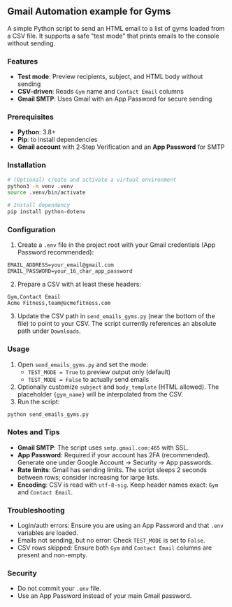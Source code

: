 ## Gmail Automation example for Gyms

A simple Python script to send an HTML email to a list of gyms loaded from a CSV file. It supports a safe "test mode" that prints emails to the console without sending.

### Features
- **Test mode**: Preview recipients, subject, and HTML body without sending
- **CSV-driven**: Reads `Gym` name and `Contact Email` columns
- **Gmail SMTP**: Uses Gmail with an App Password for secure sending

### Prerequisites
- **Python**: 3.8+
- **Pip**: to install dependencies
- **Gmail account** with 2‑Step Verification and an **App Password** for SMTP

### Installation
```bash
# (Optional) create and activate a virtual environment
python3 -m venv .venv
source .venv/bin/activate

# Install dependency
pip install python-dotenv
```

### Configuration
1. Create a `.env` file in the project root with your Gmail credentials (App Password recommended):
```env
EMAIL_ADDRESS=your_email@gmail.com
EMAIL_PASSWORD=your_16_char_app_password
```
2. Prepare a CSV with at least these headers:
```csv
Gym,Contact Email
Acme Fitness,team@acmefitness.com
```
3. Update the CSV path in `send_emails_gyms.py` (near the bottom of the file) to point to your CSV. The script currently references an absolute path under `Downloads`.

### Usage
1. Open `send_emails_gyms.py` and set the mode:
   - `TEST_MODE = True` to preview output only (default)
   - `TEST_MODE = False` to actually send emails
2. Optionally customize `subject` and `body_template` (HTML allowed). The placeholder `{gym_name}` will be interpolated from the CSV.
3. Run the script:
```bash
python send_emails_gyms.py
```

### Notes and Tips
- **Gmail SMTP**: The script uses `smtp.gmail.com:465` with SSL.
- **App Password**: Required if your account has 2FA (recommended). Generate one under Google Account → Security → App passwords.
- **Rate limits**: Gmail has sending limits. The script sleeps 2 seconds between rows; consider increasing for large lists.
- **Encoding**: CSV is read with `utf-8-sig`. Keep header names exact: `Gym` and `Contact Email`.

### Troubleshooting
- Login/auth errors: Ensure you are using an App Password and that `.env` variables are loaded.
- Emails not sending, but no error: Check `TEST_MODE` is set to `False`.
- CSV rows skipped: Ensure both `Gym` and `Contact Email` columns are present and non-empty.

### Security
- Do not commit your `.env` file.
- Use an App Password instead of your main Gmail password.


